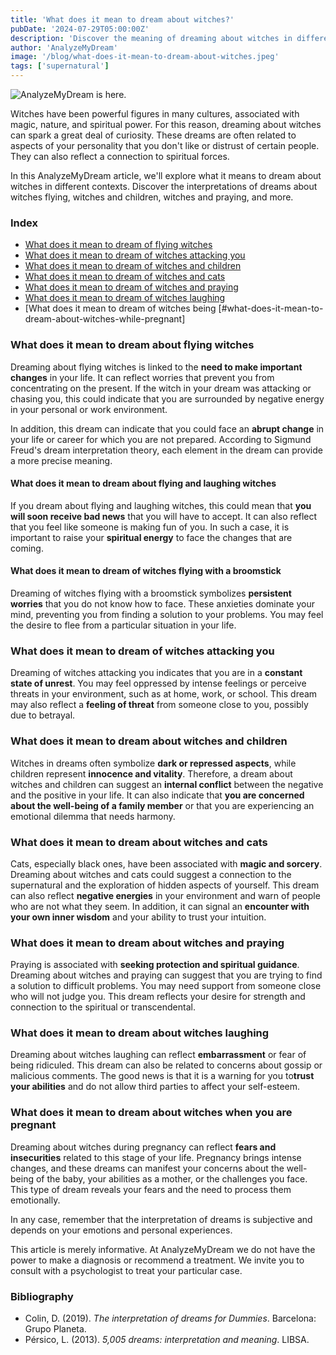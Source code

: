 ```yaml
---
title: 'What does it mean to dream about witches?'
pubDate: '2024-07-29T05:00:00Z'
description: 'Discover the meaning of dreaming about witches in different contexts, including witches flying, attacking, and more.'
author: 'AnalyzeMyDream'
image: '/blog/what-does-it-mean-to-dream-about-witches.jpeg'
tags: ['supernatural']
---
```


![AnalyzeMyDream is here.](/blog/what-does-it-mean-to-dream-about-witches.jpeg)

Witches have been powerful figures in many cultures, associated with magic, nature, and spiritual power. For this reason, dreaming about witches can spark a great deal of curiosity. These dreams are often related to aspects of your personality that you don't like or distrust of certain people. They can also reflect a connection to spiritual forces.

In this AnalyzeMyDream article, we'll explore what it means to dream about witches in different contexts. Discover the interpretations of dreams about witches flying, witches and children, witches and praying, and more.

### Index

- [What does it mean to dream of flying witches](#what-does-it-mean-to-dream-of-flying-witches)
- [What does it mean to dream of witches attacking you](#what-does-it-mean-to-dream-of-witches-attacking-you)
- [What does it mean to dream of witches and children](#what-does-it-mean-to-dream-of-witches-and-children)
- [What does it mean to dream of witches and cats](#what-does-it-mean-to-dream-of-witches-and-cats)
- [What does it mean to dream of witches and praying](#what-does-it-mean-to-dream-of-witches-and-praying)
- [What does it mean to dream of witches laughing](#what-does-it-mean-to-dream-of-witches-laughter)
- [What does it mean to dream of witches being [#what-does-it-mean-to-dream-about-witches-while-pregnant]

### What does it mean to dream about flying witches

Dreaming about flying witches is linked to the **need to make important changes** in your life. It can reflect worries that prevent you from concentrating on the present. If the witch in your dream was attacking or chasing you, this could indicate that you are surrounded by negative energy in your personal or work environment.

In addition, this dream can indicate that you could face an **abrupt change** in your life or career for which you are not prepared. According to Sigmund Freud's dream interpretation theory, each element in the dream can provide a more precise meaning.

#### What does it mean to dream about flying and laughing witches

If you dream about flying and laughing witches, this could mean that **you will soon receive bad news** that you will have to accept. It can also reflect that you feel like someone is making fun of you. In such a case, it is important to raise your **spiritual energy** to face the changes that are coming.

#### What does it mean to dream of witches flying with a broomstick

Dreaming of witches flying with a broomstick symbolizes **persistent worries** that you do not know how to face. These anxieties dominate your mind, preventing you from finding a solution to your problems. You may feel the desire to flee from a particular situation in your life.

### What does it mean to dream of witches attacking you

Dreaming of witches attacking you indicates that you are in a **constant state of unrest**. You may feel oppressed by intense feelings or perceive threats in your environment, such as at home, work, or school. This dream may also reflect a **feeling of threat** from someone close to you, possibly due to betrayal. 

### What does it mean to dream about witches and children

Witches in dreams often symbolize **dark or repressed aspects**, while children represent **innocence and vitality**. Therefore, a dream about witches and children can suggest an **internal conflict** between the negative and the positive in your life. It can also indicate that **you are concerned about the well-being of a family member** or that you are experiencing an emotional dilemma that needs harmony.

### What does it mean to dream about witches and cats

Cats, especially black ones, have been associated with **magic and sorcery**. Dreaming about witches and cats could suggest a connection to the supernatural and the exploration of hidden aspects of yourself. This dream can also reflect **negative energies** in your environment and warn of people who are not what they seem. In addition, it can signal an **encounter with your own inner wisdom** and your ability to trust your intuition. 

### What does it mean to dream about witches and praying

Praying is associated with **seeking protection and spiritual guidance**. Dreaming about witches and praying can suggest that you are trying to find a solution to difficult problems. You may need support from someone close who will not judge you. This dream reflects your desire for strength and connection to the spiritual or transcendental.

### What does it mean to dream about witches laughing

Dreaming about witches laughing can reflect **embarrassment** or fear of being ridiculed. This dream can also be related to concerns about gossip or malicious comments. The good news is that it is a warning for you to**trust your abilities** and do not allow third parties to affect your self-esteem.

### What does it mean to dream about witches when you are pregnant

Dreaming about witches during pregnancy can reflect **fears and insecurities** related to this stage of your life. Pregnancy brings intense changes, and these dreams can manifest your concerns about the well-being of the baby, your abilities as a mother, or the challenges you face. This type of dream reveals your fears and the need to process them emotionally.

In any case, remember that the interpretation of dreams is subjective and depends on your emotions and personal experiences.

This article is merely informative. At AnalyzeMyDream we do not have the power to make a diagnosis or recommend a treatment. We invite you to consult with a psychologist to treat your particular case.

### Bibliography

- Colin, D. (2019). *The interpretation of dreams for Dummies*. Barcelona: Grupo Planeta.
- Pérsico, L. (2013). *5,005 dreams: interpretation and meaning*. LIBSA.